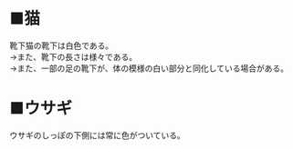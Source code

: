 ﻿# ■猫
靴下猫の靴下は白色である。  
→また、靴下の長さは様々である。  
→また、一部の足の靴下が、体の模様の白い部分と同化している場合がある。  

# ■ウサギ
ウサギのしっぽの下側には常に色がついている。  
